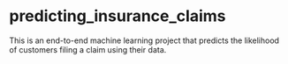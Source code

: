 # predicting_insurance_claims
This is an end-to-end machine learning project that predicts the likelihood of customers filing a claim using their data.

